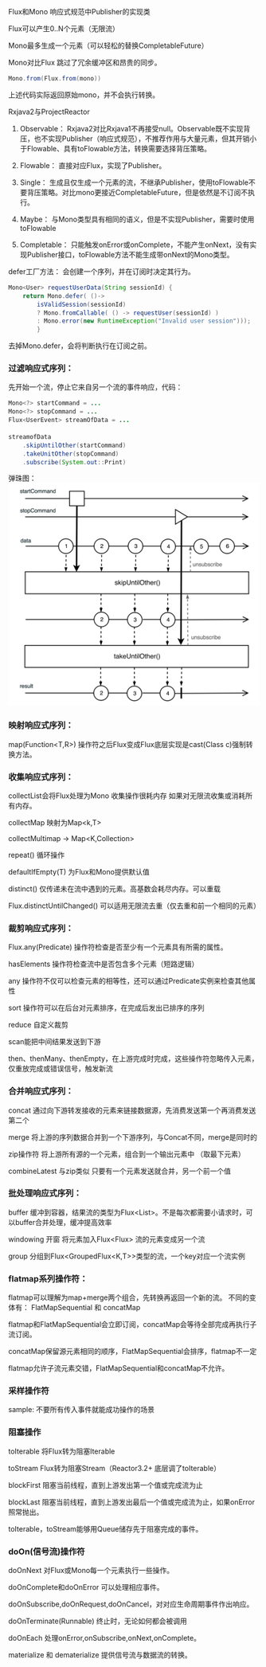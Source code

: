 Flux和Mono
响应式规范中Publisher<T>的实现类

Flux可以产生0..N个元素（无限流）

Mono最多生成一个元素（可以轻松的替换CompletableFuture<T>）

Mono对比Flux 跳过了冗余缓冲区和昂贵的同步。

```java
Mono.from(Flux.from(mono))
```
上述代码实际返回原始mono，并不会执行转换。

Rxjava2与ProjectReactor

1. Observable：  Rxjava2对比Rxjava1不再接受null。Observable既不实现背压，也不实现Publisher（响应式规范），不推荐作用与大量元素，但其开销小于Flowable、具有toFlowable方法，转换需要选择背压策略。

2. Flowable：  直接对应Flux，实现了Publisher。

3. Single：  生成且仅生成一个元素的流，不继承Publisher，使用toFlowable不要背压策略。对比mono更接近CompletableFuture，但是依然是不订阅不执行。

4. Maybe：  与Mono类型具有相同的语义，但是不实现Publisher，需要时使用toFlowable

5. Completable： 只能触发onError或onComplete，不能产生onNext，没有实现Publisher接口，toFlowable方法不能生成带onNext的Mono<void>类型。

defer工厂方法：
会创建一个序列，并在订阅时决定其行为。
```java
Mono<User> requestUserData(String sessionId) {
    return Mono.defer( ()->
        isValidSession(sessionId)         
        ? Mono.fromCallable( () -> requestUser(sessionId) )
        : Mono.error(new RuntimeException("Invalid user session")));
        }
```
去掉Mono.defer，会将判断执行在订阅之前。

### 过滤响应式序列：
先开始一个流，停止它来自另一个流的事件响应，代码：
```java
Mono<?> startCommand = ...
Mono<?> stopCommand = ...
Flux<UserEvent> streamOfData = ...

streamofData
    .skipUntilOther(startCommand)
    .takeUnitOther(stopCommand)
    .subscribe(System.out::Print)
```
弹珠图：
![img.png](img.png)

### 映射响应式序列：

map(Function<T,R>) 操作符之后Flux<T>变成Flux<R>底层实现是cast(Class c)强制转换方法。

### 收集响应式序列：

collectList会将Flux处理为Mono<list> 收集操作很耗内存 如果对无限流收集或消耗所有内存。

collectMap 映射为Map<k,T>

collectMultimap  ->  Map<K,Collection<T>>

repeat() 循环操作

defaultIfEmpty(T)  为Flux和Mono提供默认值

distinct() 仅传递未在流中遇到的元素。高基数会耗尽内存。可以重载

Flux.distinctUntilChanged() 可以适用无限流去重（仅去重和前一个相同的元素）

### 裁剪响应式序列：

Flux.any(Predicate) 操作符检查是否至少有一个元素具有所需的属性。

hasElements 操作符检查流中是否包含多个元素（短路逻辑）

any 操作符不仅可以检查元素的相等性，还可以通过Predicate实例来检查其他属性

sort 操作符可以在后台对元素排序，在完成后发出已排序的序列

reduce 自定义裁剪

scan能把中间结果发送到下游

then、thenMany、thenEmpty，在上游完成时完成，这些操作符忽略传入元素，仅重放完成或错误信号，触发新流

### 合并响应式序列：

concat 通过向下游转发接收的元素来链接数据源，先消费发送第一个再消费发送第二个

merge 将上游的序列数据合并到一个下游序列，与Concat不同，merge是同时的

zip操作符 将上游所有源的一个元素，组合到一个输出元素中 （取最下元素）

combineLatest 与zip类似 只要有一个元素发送就合并，另一个前一个值

### 批处理响应式序列：

buffer 缓冲到容器，结果流的类型为Flux<List<T>>。不是每次都需要小请求时，可以buffer合并处理，缓冲提高效率

windowing 开窗 将元素加入Flux<Flux<T>> 流的元素变成另一个流

group 分组到Flux<GroupedFlux<K,T>>类型的流，一个key对应一个流实例

### flatmap系列操作符：

flatmap可以理解为map+merge两个组合，先转换再返回一个新的流。
不同的变体有： FlatMapSequential 和 concatMap

flatmap和FlatMapSequential会立即订阅，concatMap会等待全部完成再执行子流订阅。

concatMap保留源元素相同的顺序，FlatMapSequential会排序，flatmap不一定

flatmap允许子流元素交错，FlatMapSequential和concatMap不允许。

### 采样操作符

sample: 不要所有传入事件就能成功操作的场景

### 阻塞操作

toIterable 将Flux转为阻塞Iterable

toStream Flux转为阻塞Stream（Reactor3.2+ 底层调了toIterable）

blockFirst 阻塞当前线程，直到上游发出第一个值或完成流为止

blockLast 阻塞当前线程，直到上游发出最后一个值或完成流为止，如果onError照常抛出。

toIterable，toStream能够用Queue储存先于阻塞完成的事件。

### doOn(信号流)操作符

doOnNext  对Flux或Mono每一个元素执行一些操作。

doOnComplete和doOnError 可以处理相应事件。

doOnSubscribe,doOnRequest,doOnCancel，对对应生命周期事件作出响应。

doOnTerminate(Runnable) 终止时，无论如何都会被调用

doOnEach 处理onError,onSubscribe,onNext,onComplete。

materialize 和 dematerialize 提供信号流与数据流的转换。

